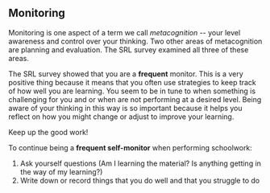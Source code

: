 ## Monitoring

Monitoring is one aspect of a term we call *metacognition* -- your level awareness and control over your thinking. Two other areas of metacognition are planning and evaluation. The SRL survey examined all three of these areas.

The SRL survey showed that you are a **frequent** monitor. This is a very positive thing because it means that you often use strategies to keep track of how well you are learning. You seem to be in tune to when something is challenging for you and or when are not performing at a desired level. Being aware of your thinking in this way is so important because it helps you reflect on how you might change or adjust to improve your learning.

Keep up the good work! 

To continue being a **frequent self-monitor** when performing schoolwork:

1.	Ask yourself questions (Am I learning the material? Is anything getting in the way of my learning?) 
2.	Write down or record things that you do well and that you struggle to do

